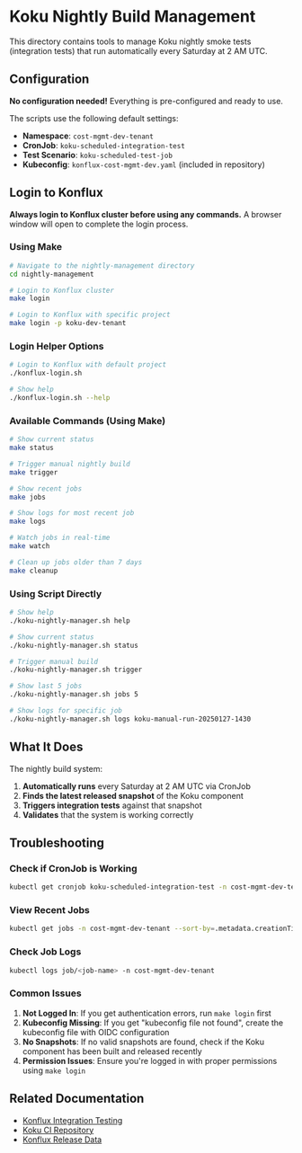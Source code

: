 # Koku Nightly Build Management

This directory contains tools to manage Koku nightly smoke tests (integration tests) that run automatically every Saturday at 2 AM UTC.

## Configuration

**No configuration needed!** Everything is pre-configured and ready to use.

The scripts use the following default settings:
- **Namespace**: `cost-mgmt-dev-tenant`
- **CronJob**: `koku-scheduled-integration-test`
- **Test Scenario**: `koku-scheduled-test-job`
- **Kubeconfig**: `konflux-cost-mgmt-dev.yaml` (included in repository)

## Login to Konflux

**Always login to Konflux cluster before using any commands.**
A browser window will open to complete the login process.

### Using Make
```bash
# Navigate to the nightly-management directory
cd nightly-management

# Login to Konflux cluster
make login

# Login to Konflux with specific project
make login -p koku-dev-tenant
```


### Login Helper Options
```bash
# Login to Konflux with default project
./konflux-login.sh

# Show help
./konflux-login.sh --help
```

### Available Commands (Using Make)
```bash
# Show current status
make status

# Trigger manual nightly build
make trigger

# Show recent jobs
make jobs

# Show logs for most recent job
make logs

# Watch jobs in real-time
make watch

# Clean up jobs older than 7 days
make cleanup
```

### Using Script Directly
```bash
# Show help
./koku-nightly-manager.sh help

# Show current status
./koku-nightly-manager.sh status

# Trigger manual build
./koku-nightly-manager.sh trigger

# Show last 5 jobs
./koku-nightly-manager.sh jobs 5

# Show logs for specific job
./koku-nightly-manager.sh logs koku-manual-run-20250127-1430
```

## What It Does

The nightly build system:

1. **Automatically runs** every Saturday at 2 AM UTC via CronJob
2. **Finds the latest released snapshot** of the Koku component
3. **Triggers integration tests** against that snapshot
4. **Validates** that the system is working correctly




## Troubleshooting

### Check if CronJob is Working
```bash
kubectl get cronjob koku-scheduled-integration-test -n cost-mgmt-dev-tenant
```

### View Recent Jobs
```bash
kubectl get jobs -n cost-mgmt-dev-tenant --sort-by=.metadata.creationTimestamp
```

### Check Job Logs
```bash
kubectl logs job/<job-name> -n cost-mgmt-dev-tenant
```

### Common Issues

1. **Not Logged In**: If you get authentication errors, run `make login` first
2. **Kubeconfig Missing**: If you get "kubeconfig file not found", create the kubeconfig file with OIDC configuration
4. **No Snapshots**: If no valid snapshots are found, check if the Koku component has been built and released recently
5. **Permission Issues**: Ensure you're logged in with proper permissions using `make login`



## Related Documentation

- [Konflux Integration Testing](https://konflux-ci.dev/docs/testing/integration/rerunning/)
- [Koku CI Repository](../README.md)
- [Konflux Release Data](https://github.com/redhat-appstudio/konflux-release-data)

